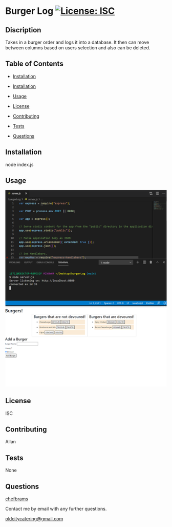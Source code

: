 # Burger Log [![License: ISC](https://img.shields.io/badge/License-ISC-blue.svg)](https://opensource.org/licenses/ISC)
        
## Discription 
Takes in a burger order and logs it into a database.  It then can move between columns based on users selection and also can be deleted.
        
## Table of Contents 
* [Installation](#Installation)
        
* [Installation](#Installation)
        
* [Usage](#Usage)
        
* [License](#License)
        
* [Contributing](#Contributing)
        
* [Tests](#Tests)
        
* [Questions](#Questions)
        
## Installation 
node index.js
        
## Usage 
![Image](Capture1.PNG)
![Image](Capture2.PNG)
        
## License 
ISC
        
## Contributing 
Allan
        
## Tests 
None
        
## Questions 
[chefbrams](https://github.com/chefbrams)
         
Contact me by email with any further questions.
        
oldcitycatering@gmail.com  

        